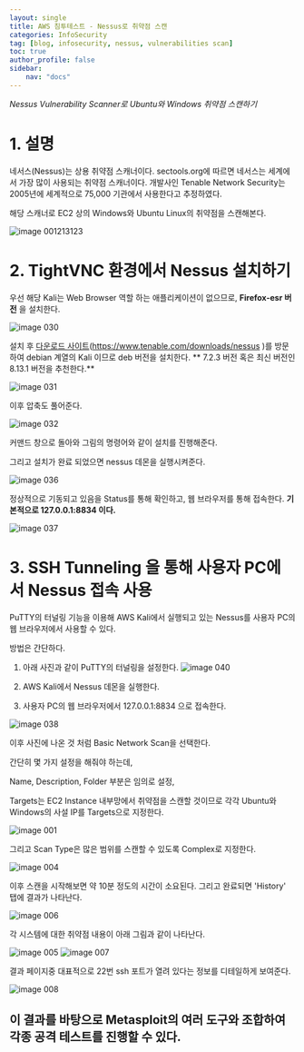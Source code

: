 ```yaml
---
layout: single
title: AWS 침투테스트 - Nessus로 취약점 스캔
categories: InfoSecurity
tag: [blog, infosecurity, nessus, vulnerabilities scan]
toc: true
author_profile: false
sidebar:
    nav: "docs"
---
```




*Nessus Vulnerability Scanner로 Ubuntu와 Windows 취약점 스캔하기*




# 1. 설명


네서스(Nessus)는 상용 취약점 스캐너이다. sectools.org에 따르면 네서스는 세계에서 가장 많이 사용되는 취약점 스캐너이다. 개발사인 Tenable Network Security는 2005년에 세계적으로 75,000 기관에서 사용한다고 추정하였다.

해당 스캐너로 EC2 상의 Windows와 Ubuntu Linux의 취약점을 스캔해본다.


![image 001213123](https://user-images.githubusercontent.com/52769104/107845773-7886ac00-6e21-11eb-8a54-4c43c164ee9d.png)






# 2. TightVNC 환경에서 Nessus 설치하기


우선 해당 Kali는 Web Browser 역할 하는 애플리케이션이 없으므로, **Firefox-esr 버전** 을 설치한다.



![image 030](https://user-images.githubusercontent.com/52769104/107845776-82101400-6e21-11eb-98bb-8cea16584a98.png)


설치 후 [다운로드 사이트](https://www.tenable.com/downloads/nessus)(https://www.tenable.com/downloads/nessus
)를 방문하여 debian 계열의 Kali 이므로 deb 버전을 설치한다. ** 7.2.3 버전 혹은 최신 버전인 8.13.1 버전을 추천한다.**


![image 031](https://user-images.githubusercontent.com/52769104/107845781-89372200-6e21-11eb-8406-351ce74d7afa.png)


이후 압축도 풀어준다.

![image 032](https://user-images.githubusercontent.com/52769104/107845782-89cfb880-6e21-11eb-9243-437384cd1638.png)


커맨드 창으로 돌아와 그림의 명령어와 같이 설치를 진행해준다.

그리고 설치가 완료 되었으면 nessus 데몬을 실행시켜준다.

![image 036](https://user-images.githubusercontent.com/52769104/107845789-90f6c680-6e21-11eb-84a0-09479e5222b5.png)




정상적으로 기동되고 있음을 Status를 통해 확인하고,
웹 브라우저를 통해 접속한다.
**기본적으로 127.0.0.1:8834 이다.**


![image 037](https://user-images.githubusercontent.com/52769104/107845792-948a4d80-6e21-11eb-8144-345e461b45d0.png)



# 3. SSH Tunneling 을 통해 사용자 PC에서 Nessus 접속 사용


PuTTY의 터널링 기능을 이용해 AWS Kali에서 실행되고 있는 Nessus를 사용자 PC의 웹 브라우저에서 사용할 수 있다.

방법은 간단하다.

1. 아래 사진과 같이 PuTTY의 터널링을 설정한다.
![image 040](https://user-images.githubusercontent.com/52769104/107845796-99e79800-6e21-11eb-9b96-4d333eb7ff22.png)


2. AWS Kali에서 Nessus 데몬을 실행한다.
3. 사용자 PC의 웹 브라우저에서 127.0.0.1:8834 으로 접속한다.


![image 038](https://user-images.githubusercontent.com/52769104/107845797-9ce28880-6e21-11eb-815b-b22763b6a6c0.png)




이후 사진에 나온 것 처럼 Basic Network Scan을 선택한다.

간단히 몇 가지 설정을 해줘야 하는데,

Name, Description, Folder 부분은 임의로 설정,

Targets는 EC2 Instance 내부망에서 취약점을 스캔할 것이므로
각각 Ubuntu와 Windows의 사설 IP를 Targets으로 지정한다.

![image 001](https://user-images.githubusercontent.com/52769104/107845799-a10ea600-6e21-11eb-815d-c5e8d876ad4a.png)



그리고 Scan Type은 많은 범위를 스캔할 수 있도록 Complex로 지정한다.


![image 004](https://user-images.githubusercontent.com/52769104/107845801-a4099680-6e21-11eb-8350-00be606d7f76.png)



이후 스캔을 시작해보면 약 10분 정도의 시간이 소요된다. 그리고 완료되면 'History' 탭에 결과가 나타난다.


![image 006](https://user-images.githubusercontent.com/52769104/107845802-a835b400-6e21-11eb-9d46-f1e34474c033.png)





각 시스템에 대한 취약점 내용이 아래 그림과 같이 나타난다.


![image 005](https://user-images.githubusercontent.com/52769104/107845805-abc93b00-6e21-11eb-9abd-a70c111af2cf.png)
![image 007](https://user-images.githubusercontent.com/52769104/107845806-aec42b80-6e21-11eb-8dfb-8ec4981473ec.png)




결과 페이지중 대표적으로 22번 ssh 포트가 열려 있다는 정보를 디테일하게 보여준다.


![image 008](https://user-images.githubusercontent.com/52769104/107845807-b1268580-6e21-11eb-876b-d90e0a68eae8.png)



## 이 결과를 바탕으로 Metasploit의 여러 도구와 조합하여 각종 공격 테스트를 진행할 수 있다.
